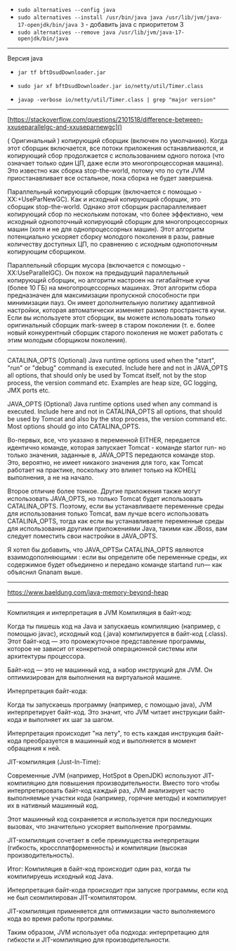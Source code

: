 - `sudo alternatives --config java`
- `sudo alternatives --install /usr/bin/java java /usr/lib/jvm/java-17-openjdk/bin/java 3` - добавить java с приоритетом 3
- `sudo alternatives --remove java /usr/lib/jvm/java-17-openjdk/bin/java`

--- 

Версия java
- `jar tf bftDsudDownloader.jar`
- `sudo jar xf bftDsudDownloader.jar io/netty/util/Timer.class`

- `javap -verbose io/netty/util/Timer.class | grep "major version"`


---

[https://stackoverflow.com/questions/2101518/difference-between-xxuseparallelgc-and-xxuseparnewgc]()

( Оригинальный ) копирующий сборщик (включен по умолчанию). Когда этот сборщик включается, все потоки приложения останавливаются, и копирующий сбор продолжается с использованием одного потока (что означает только один ЦП, даже если это многопроцессорная машина). Это известно как сборка stop-the-world, потому что по сути JVM приостанавливает все остальное, пока сборка не будет завершена.

Параллельный копирующий сборщик (включается с помощью -XX:+UseParNewGC). Как и исходный копирующий сборщик, это сборщик stop-the-world. Однако этот сборщик распараллеливает копирующий сбор по нескольким потокам, что более эффективно, чем исходный однопоточный копирующий сборщик для многопроцессорных машин (хотя и не для однопроцессорных машин). Этот алгоритм потенциально ускоряет сборку молодого поколения в разы, равные количеству доступных ЦП, по сравнению с исходным однопоточным копирующим сборщиком.

Параллельный сборщик мусора (включается с помощью -XX:UseParallelGC). Он похож на предыдущий параллельный копирующий сборщик, но алгоритм настроен на гигабайтные кучи (более 10 ГБ) на многопроцессорных машинах. Этот алгоритм сбора предназначен для максимизации пропускной способности при минимизации пауз. Он имеет дополнительную политику адаптивной настройки, которая автоматически изменяет размер пространств кучи. Если вы используете этот сборщик, вы можете использовать только оригинальный сборщик mark-sweep в старом поколении (т. е. более новый конкурентный сборщик старого поколения не может работать с этим молодым сборщиком поколения).

---

  CATALINA_OPTS (Optional) Java runtime options used when the "start",
                   "run" or "debug" command is executed.
                   Include here and not in JAVA_OPTS all options, that should
                   only be used by Tomcat itself, not by the stop process,
                   the version command etc.
                   Examples are heap size, GC logging, JMX ports etc.

  JAVA_OPTS      (Optional) Java runtime options used when any command
                   is executed.
                   Include here and not in CATALINA_OPTS all options, that
                   should be used by Tomcat and also by the stop process,
                   the version command etc.
                   Most options should go into CATALINA_OPTS.


Во-первых, все, что указано в переменной EITHER, передается идентично команде, которая запускает Tomcat - команде startor run- но только значения, заданные в, JAVA_OPTS передаются команде stop. Это, вероятно, не имеет никакого значения для того, как Tomcat работает на практике, поскольку это влияет только на КОНЕЦ выполнения, а не на начало.

Второе отличие более тонкое. Другие приложения также могут использовать JAVA_OPTS, но только Tomcat будет использовать CATALINA_OPTS. Поэтому, если вы устанавливаете переменные среды для использования только Tomcat, вам лучше всего использовать CATALINA_OPTS, тогда как если вы устанавливаете переменные среды для использования другими приложениями Java, такими как JBoss, вам следует поместить свои настройки в JAVA_OPTS.

Я хотел бы добавить, что JAVA_OPTSи CATALINA_OPTS являются взаимодополняющими : если вы определите обе переменные среды, их содержимое будет объединено и передано команде startand run— как объяснил Gnanam выше.

---

https://www.baeldung.com/java-memory-beyond-heap

---

Компиляция и интерпретация в JVM
Компиляция в байт-код:

Когда ты пишешь код на Java и запускаешь компиляцию (например, с помощью javac), исходный код (.java) компилируется в байт-код (.class). Этот байт-код — это промежуточное представление программы, которое не зависит от конкретной операционной системы или архитектуры процессора.

Байт-код — это не машинный код, а набор инструкций для JVM. Он оптимизирован для выполнения на виртуальной машине.

Интерпретация байт-кода:

Когда ты запускаешь программу (например, с помощью java), JVM интерпретирует байт-код. Это значит, что JVM читает инструкции байт-кода и выполняет их шаг за шагом.

Интерпретация происходит "на лету", то есть каждая инструкция байт-кода преобразуется в машинный код и выполняется в момент обращения к ней.

JIT-компиляция (Just-In-Time):

Современные JVM (например, HotSpot в OpenJDK) используют JIT-компиляцию для повышения производительности. Вместо того чтобы интерпретировать байт-код каждый раз, JVM анализирует часто выполняемые участки кода (например, горячие методы) и компилирует их в нативный машинный код.

Этот машинный код сохраняется и используется при последующих вызовах, что значительно ускоряет выполнение программы.

JIT-компиляция сочетает в себе преимущества интерпретации (гибкость, кроссплатформенность) и компиляции (высокая производительность).

Итог:
Компиляция в байт-код происходит один раз, когда ты компилируешь исходный код Java.

Интерпретация байт-кода происходит при запуске программы, если код не был скомпилирован JIT-компилятором.

JIT-компиляция применяется для оптимизации часто выполняемого кода во время работы программы.

Таким образом, JVM использует оба подхода: интерпретацию для гибкости и JIT-компиляцию для производительности. 


